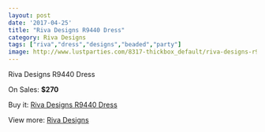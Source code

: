 ```yaml
---
layout: post
date: '2017-04-25'
title: "Riva Designs R9440 Dress"
category: Riva Designs
tags: ["riva","dress","designs","beaded","party"]
image: http://www.lustparties.com/8317-thickbox_default/riva-designs-r9440-dress.jpg
---
```

Riva Designs R9440 Dress

On Sales: **$270**
<a href="https://www.lustparties.com/en/riva-designs/2796-riva-designs-r9440-dress.html"><amp-img layout="responsive" width="600" height="600" src="//www.lustparties.com/8317-thickbox_default/riva-designs-r9440-dress.jpg" alt="Riva Designs R9440 Dress 0" /></a>
<a href="https://www.lustparties.com/en/riva-designs/2796-riva-designs-r9440-dress.html"><amp-img layout="responsive" width="600" height="600" src="//www.lustparties.com/8318-thickbox_default/riva-designs-r9440-dress.jpg" alt="Riva Designs R9440 Dress 1" /></a>

Buy it: [Riva Designs R9440 Dress](https://www.lustparties.com/en/riva-designs/2796-riva-designs-r9440-dress.html "Riva Designs R9440 Dress")

View more: [Riva Designs](https://www.lustparties.com/en/6-riva-designs "Riva Designs")